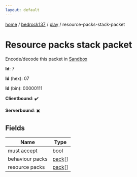 ```yaml
---
layout: default
---
```


[home](/)  /  [bedrock137](/protocol/bedrock137)  /  [play](/protocol/bedrock137/play)  /  resource-packs-stack-packet

# Resource packs stack packet

Encode/decode this packet in [Sandbox](../../../sandbox/bedrock137#Play.ResourcePacksStackPacket)

**Id**: 7

**Id** (hex): 07

**Id** (bin): 00000111

**Clientbound**: ✔️

**Serverbound**: ✖️

## Fields

Name | Type
---|---
must accept | bool
behaviour packs | [pack](/protocol/bedrock137/types/pack)[]
resource packs | [pack](/protocol/bedrock137/types/pack)[]
